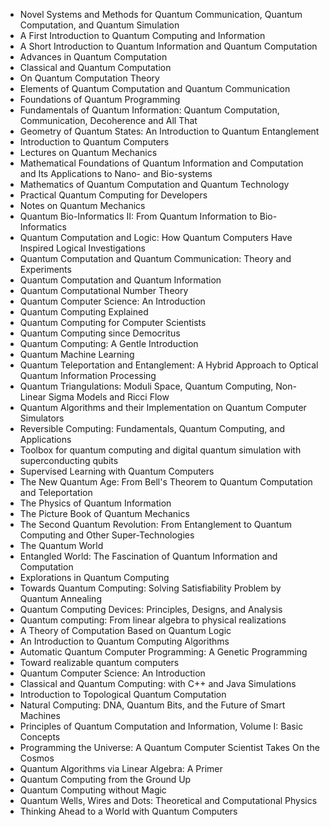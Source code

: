 
<ul>
                <li><a target="_blank" href="https://github.com/msoltrinox/Quantum-Computing-Books/blob/master/quc(1).pdf" style="text-decoration:none;">Novel Systems and Methods for Quantum Communication, Quantum Computation, and Quantum Simulation  </a></li>
                <li><a target="_blank" href="https://github.com/msoltrinox/Quantum-Computing-Books/blob/master/quc(2).pdf" style="text-decoration:none;">A First Introduction to Quantum Computing and Information</a></li>
                <li><a target="_blank" href="https://github.com/msoltrinox/Quantum-Computing-Books/blob/master/quc(3).pdf" style="text-decoration:none;">A Short Introduction to Quantum Information and Quantum Computation</a></li>
                <li><a target="_blank" href="https://github.com/msoltrinox/Quantum-Computing-Books/blob/master/quc(4).pdf" style="text-decoration:none;">Advances in Quantum Computation</a></li>
                <li><a target="_blank" href="https://github.com/msoltrinox/Quantum-Computing-Books/blob/master/quc(5).pdf" style="text-decoration:none;">Classical and Quantum Computation</a></li>
                <li><a target="_blank" href="https://github.com/msoltrinox/Quantum-Computing-Books/blob/master/quc(6).pdf" style="text-decoration:none;">On Quantum Computation Theory</a></li>
                <li><a target="_blank" href="https://github.com/msoltrinox/Quantum-Computing-Books/blob/master/quc(7).pdf" style="text-decoration:none;">Elements of Quantum Computation and Quantum Communication</a></li>
                <li><a target="_blank" href="https://github.com/msoltrinox/Quantum-Computing-Books/blob/master/quc(8).pdf" style="text-decoration:none;">Foundations of Quantum Programming</a></li>
                <li><a target="_blank" href="https://github.com/msoltrinox/Quantum-Computing-Books/blob/master/quc(9).pdf" style="text-decoration:none;">Fundamentals of Quantum Information: Quantum Computation, Communication, Decoherence and All That</a></li>
                <li><a target="_blank" href="https://github.com/msoltrinox/Quantum-Computing-Books/blob/master/quc(10).pdf" style="text-decoration:none;">Geometry of Quantum States: An Introduction to Quantum Entanglement</a></li>
                <li><a target="_blank" href="https://github.com/msoltrinox/Quantum-Computing-Books/blob/master/quc(11).pdf" style="text-decoration:none;">Introduction to Quantum Computers</a></li>
     <li><a target="_blank" href="https://github.com/msoltrinox/Quantum-Computing-Books/blob/master/quc(12).pdf" style="text-decoration:none;">Lectures on Quantum Mechanics</a></li> 
                <li><a target="_blank" href="https://github.com/msoltrinox/Quantum-Computing-Books/blob/master/quc(13).pdf" style="text-decoration:none;">Mathematical Foundations of Quantum Information and Computation and Its Applications to Nano- and
Bio-systems</a></li>
  
<li><a target="_blank" href="https://github.com/msoltrinox/Quantum-Computing-Books/blob/master/quc(14).pdf" style="text-decoration:none;">Mathematics of Quantum Computation and Quantum Technology</a></li>
                <li><a target="_blank" href="https://github.com/msoltrinox/Quantum-Computing-Books/blob/master/quc(15).pdf" style="text-decoration:none;">Practical Quantum Computing for Developers</a></li>
                <li><a target="_blank" href="https://github.com/msoltrinox/Quantum-Computing-Books/blob/master/quc(16).pdf" style="text-decoration:none;">Notes on Quantum Mechanics</a></li>
                <li><a target="_blank" href="https://github.com/msoltrinox/Quantum-Computing-Books/blob/master/quc(17).pdf" style="text-decoration:none;">Quantum Bio-Informatics II: From Quantum Information to Bio-Informatics</a></li>
                <li><a target="_blank" href="https://github.com/msoltrinox/Quantum-Computing-Books/blob/master/quc(18).pdf" style="text-decoration:none;">Quantum Computation and Logic: How Quantum Computers Have Inspired Logical Investigations</a></li>  
  
<li><a target="_blank" href="https://github.com/msoltrinox/Quantum-Computing-Books/blob/master/quc(19).pdf" style="text-decoration:none;">Quantum Computation and Quantum Communication: Theory and Experiments</a></li>
                <li><a target="_blank" href="https://github.com/msoltrinox/Quantum-Computing-Books/blob/master/quc(20).pdf" style="text-decoration:none;">Quantum Computation and Quantum Information</a></li>
                <li><a target="_blank" href="https://github.com/msoltrinox/Quantum-Computing-Books/blob/master/quc(21).pdf" style="text-decoration:none;">Quantum Computational Number Theory</a></li>
                <li><a target="_blank" href="https://github.com/msoltrinox/Quantum-Computing-Books/blob/master/quc(22).pdf" style="text-decoration:none;">Quantum Computer Science: An Introduction</a></li>  
  
<li><a target="_blank" href="https://github.com/msoltrinox/Quantum-Computing-Books/blob/master/quc(23).pdf" style="text-decoration:none;">Quantum Computing Explained</a></li>
                <li><a target="_blank" href="https://github.com/msoltrinox/Quantum-Computing-Books/blob/master/quc(24).pdf" style="text-decoration:none;">Quantum Computing for Computer Scientists</a></li>  
  
 <li><a target="_blank" href="https://github.com/msoltrinox/Quantum-Computing-Books/blob/master/quc(25).pdf" style="text-decoration:none;">Quantum Computing since Democritus</a></li>  
  
<li><a target="_blank" href="https://github.com/msoltrinox/Quantum-Computing-Books/blob/master/quc(26).pdf" style="text-decoration:none;">Quantum Computing: A Gentle Introduction</a></li>
                <li><a target="_blank" href="https://github.com/msoltrinox/Quantum-Computing-Books/blob/master/quc(27).pdf" style="text-decoration:none;">Quantum Machine Learning</a></li>  
      
  <li><a target="_blank" href="https://github.com/msoltrinox/Quantum-Computing-Books/blob/master/quc(28).pdf" style="text-decoration:none;">Quantum Teleportation and Entanglement: A Hybrid Approach to Optical Quantum Information Processing</a></li>   
  
   <li><a target="_blank" href="https://github.com/msoltrinox/Quantum-Computing-Books/blob/master/quc(29).pdf" style="text-decoration:none;">Quantum Triangulations: Moduli Space, Quantum Computing, Non-Linear Sigma Models and Ricci Flow</a></li>  
  
<li><a target="_blank" href="https://github.com/msoltrinox/Quantum-Computing-Books/blob/master/quc(30).pdf" style="text-decoration:none;">Quantum Algorithms and their Implementation on Quantum Computer Simulators</a></li>
 <li><a target="_blank" href="https://github.com/msoltrinox/Quantum-Computing-Books/blob/master/quc(31).pdf" style="text-decoration:none;">Reversible Computing: Fundamentals, Quantum Computing, and Applications</a></li>  
      
  <li><a target="_blank" href="https://github.com/msoltrinox/Quantum-Computing-Books/blob/master/quc(32).pdf" style="text-decoration:none;">Toolbox for quantum computing and digital quantum simulation with superconducting qubits</a></li>   
  
<li><a target="_blank" href="https://github.com/msoltrinox/Quantum-Computing-Books/blob/master/quc(33).pdf" style="text-decoration:none;">Supervised Learning with Quantum Computers</a></li>  
  
<li><a target="_blank" href="https://github.com/msoltrinox/Quantum-Computing-Books/blob/master/quc(34).pdf" style="text-decoration:none;">The New Quantum Age: From Bell's Theorem to Quantum Computation and Teleportation</a></li>
 <li><a target="_blank" href="https://github.com/msoltrinox/Quantum-Computing-Books/blob/master/quc(35).pdf" style="text-decoration:none;">The Physics of Quantum Information</a></li>  
      
  <li><a target="_blank" href="https://github.com/msoltrinox/Quantum-Computing-Books/blob/master/quc(36).pdf" style="text-decoration:none;">The Picture Book of Quantum Mechanics</a></li>   
  
<li><a target="_blank" href="https://github.com/msoltrinox/Quantum-Computing-Books/blob/master/quc(37).pdf" style="text-decoration:none;">The Second Quantum Revolution: From Entanglement to Quantum Computing and Other Super-Technologies</a></li>  

<li><a target="_blank" href="https://github.com/msoltrinox/Quantum-Computing-Books/blob/master/quc(38).pdf" style="text-decoration:none;">The Quantum World</a></li> 

<li><a target="_blank" href="https://github.com/msoltrinox/Quantum-Computing-Books/blob/master/quc(39).pdf" style="text-decoration:none;">Entangled World: The Fascination of Quantum Information and Computation</a></li>
 <li><a target="_blank" href="https://github.com/msoltrinox/Quantum-Computing-Books/blob/master/quc(40).pdf" style="text-decoration:none;">Explorations in Quantum Computing</a></li>  
      
  <li><a target="_blank" href="https://github.com/msoltrinox/Quantum-Computing-Books/blob/master/quc(41).pdf" style="text-decoration:none;">Towards Quantum Computing: Solving Satisfiability Problem by Quantum Annealing</a></li>   
  
<li><a target="_blank" href="https://github.com/msoltrinox/Quantum-Computing-Books/blob/master/quc(42).pdf" style="text-decoration:none;">Quantum Computing Devices: Principles, Designs, and Analysis</a></li>  
  
<li><a target="_blank" href="https://github.com/msoltrinox/Quantum-Computing-Books/blob/master/quc(43).pdf" style="text-decoration:none;">Quantum computing: From linear algebra to physical realizations</a></li>
 <li><a target="_blank" href="https://github.com/msoltrinox/Quantum-Computing-Books/blob/master/quc(44).pdf" style="text-decoration:none;">A Theory of Computation Based on Quantum Logic</a></li>  
      
  <li><a target="_blank" href="https://github.com/msoltrinox/Quantum-Computing-Books/blob/master/quc(45).pdf" style="text-decoration:none;">An Introduction to Quantum Computing Algorithms</a></li>   
  
<li><a target="_blank" href="https://github.com/msoltrinox/Quantum-Computing-Books/blob/master/quc(46).pdf" style="text-decoration:none;">Automatic Quantum Computer Programming: A Genetic Programming</a></li>  

<li><a target="_blank" href="https://github.com/msoltrinox/Quantum-Computing-Books/blob/master/quc(47).pdf" style="text-decoration:none;">Toward realizable quantum computers</a></li> 

<li><a target="_blank" href="https://github.com/msoltrinox/Quantum-Computing-Books/blob/master/quc(48).pdf" style="text-decoration:none;">Quantum Computer Science: An Introduction</a></li>  

<li><a target="_blank" href="https://github.com/msoltrinox/Quantum-Computing-Books/blob/master/quc(49).pdf" style="text-decoration:none;">Classical and Quantum Computing: with C++ and Java Simulations</a></li>  

<li><a target="_blank" href="https://github.com/msoltrinox/Quantum-Computing-Books/blob/master/quc(50).pdf" style="text-decoration:none;">Introduction to Topological Quantum Computation</a></li>   
  
<li><a target="_blank" href="https://github.com/msoltrinox/Quantum-Computing-Books/blob/master/quc(51).pdf" style="text-decoration:none;">Natural Computing: DNA, Quantum Bits, and the Future of Smart Machines</a></li>  

<li><a target="_blank" href="https://github.com/msoltrinox/Quantum-Computing-Books/blob/master/quc(52).pdf" style="text-decoration:none;">Principles of Quantum Computation and Information, Volume I: Basic Concepts</a></li> 

<li><a target="_blank" href="https://github.com/msoltrinox/Quantum-Computing-Books/blob/master/quc(53).pdf" style="text-decoration:none;">Programming the Universe: A Quantum Computer Scientist Takes On the Cosmos</a></li>  

<li><a target="_blank" href="https://github.com/msoltrinox/Quantum-Computing-Books/blob/master/quc(54).pdf" style="text-decoration:none;">Quantum Algorithms via Linear Algebra: A Primer</a></li>  

<li><a target="_blank" href="https://github.com/msoltrinox/Quantum-Computing-Books/blob/master/quc(55).pdf" style="text-decoration:none;">Quantum Computing from the Ground Up</a></li>  

<li><a target="_blank" href="https://github.com/msoltrinox/Quantum-Computing-Books/blob/master/quc(56).pdf" style="text-decoration:none;">Quantum Computing without Magic</a></li> 

<li><a target="_blank" href="https://github.com/msoltrinox/Quantum-Computing-Books/blob/master/quc(57).pdf" style="text-decoration:none;">Quantum Wells, Wires and Dots: Theoretical and Computational Physics</a></li>  

<li><a target="_blank" href="https://github.com/msoltrinox/Quantum-Computing-Books/blob/master/quc(58).pdf" style="text-decoration:none;">Thinking Ahead to a World with Quantum Computers</a></li>  







</ul>
